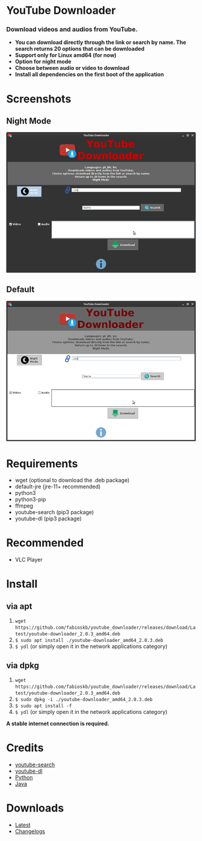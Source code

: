 # YouTube Downloader
### Download videos and audios from YouTube.
* **You can download directly through the link or search by name. The search returns 20 options that can be downloaded**
* **Support only for Linux amd64 (for now)**
* **Option for night mode**
* **Choose between audio or video to download**
* **Install all dependencies on the first boot of the application**

# Screenshots
## Night Mode
![ydlNightMode](./screenshots/YoutubeDownloader_night_mode.png "Night Mode YouTube Downloader")
## Default
![ydl](./screenshots/YoutubeDownloader.png "Default YouTube Downloader")

# Requirements
* wget (optional to download the .deb package)
* default-jre (jre-11+ recommended)
* python3
* python3-pip
* ffmpeg
* youtube-search (pip3 package)
* youtube-dl (pip3 package)

# Recommended
* VLC Player

# Install
## via apt
1. `wget https://github.com/fabioskb/youtube_downloader/releases/download/Latest/youtube-downloader_2.0.3_amd64.deb` 
2. `$ sudo apt install ./youtube-downloader_amd64_2.0.3.deb` 
1. `$ ydl` (or simply open it in the network applications category)
## via dpkg 
1. `wget https://github.com/fabioskb/youtube_downloader/releases/download/Latest/youtube-downloader_2.0.3_amd64.deb` 
2. `$ sudo dpkg -i ./youtube-downloader_amd64_2.0.3.deb` 
3. `$ sudo apt install -f`
4. `$ ydl` (or simply open it in the network applications category)

**A stable internet connection is required.**

# Credits
* [youtube-search](https://pypi.org/project/youtube-search/ "Python function for searching for youtube videos to avoid using their heavily rate-limited API")
* [youtube-dl](https://pypi.org/project/youtube_dl/ "Command-line program to download videos from YouTube.com and other video sites")
* [Python](https://www.python.org/ "Python site")
* [Java](https://www.java.com "Java site")

# Downloads
* <a href="https://github.com/fabioskb/youtube_downloader/releases/Latest">Latest</a>
* <a href="https://github.com/fabioskb/changes/blob/main/youdl.md">Changelogs</a>
